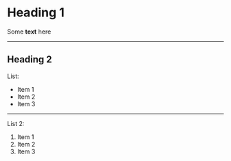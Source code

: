 # Heading 1

Some **text** here 

---

## Heading 2

List:
* Item 1
* Item 2
* Item 3

---

List 2:
1. Item 1
2. Item 2
3. Item 3
